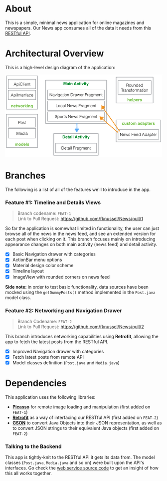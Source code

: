 # About

This is a simple, minimal news application for online magazines and newspapers. Our News app consumes all of the data it needs from this [RESTful API](https://github.com/fknussel/news-backend).

# Architectural Overview

This is a high-level design diagram of the application:

![Architectural Overview](/docs/architecture.png)

# Branches

The following is a list of all of the features we'll to introduce in the app.

### Feature #1: Timeline and Details Views

> Branch codename: `FEAT-1`<br />
> Link to Pull Request: https://github.com/fknussel/News/pull/1

So far the application is somewhat limited in functionality, the user can just browse all of the news in the news feed, and see an extended version for each post when clicking on it. This branch focuses mainly on introducing appearance changes on both main activity (news feed) and detail activity.

- [x] Basic Navigation drawer with categories
- [x] ActionBar menu options
- [x] Material design color scheme
- [x] Timeline layout
- [x] ImageView with rounded corners on news feed

**Side note:** in order to test basic functionality, data sources have been mocked using the `getDummyPosts()` method implemented in the `Post.java` model class.

### Feature #2: Networking and Navigation Drawer

> Branch Codename: `FEAT-2`<br />
> Link to Pull Request: https://github.com/fknussel/News/pull/2

This branch introduces networking capabilities using **Retrofit**, allowing the app to fetch the latest posts from the RESTful API.

- [x] Improved Navigation drawer with categories
- [x] Fetch latest posts from remote API
- [x] Model classes definition (`Post.java` and `Media.java`)

# Dependencies

This application uses the following libraries:

* [**Picasso**](http://square.github.io/picasso/) for remote image loading and manipulation (first added on `FEAT-1`)
* [**Retrofit**](http://square.github.io/retrofit/) as a way of interfacing our RESTful API (first added on `FEAT-2`)
* [**GSON**](https://code.google.com/p/google-gson/) to convert Java Objects into their JSON representation, as well as to convert JSON strings to their equivalent Java objects (first added on `FEAT-2`)

### Talking to the Backend

This app is tightly-knit to the RESTful API it gets its data from. The model classes (`Post.java`, `Media.java` and so on) were built upon the API's interfaces. Go check the [web service source code](https://github.com/fknussel/news-backend) to get an insight of how this all works together.